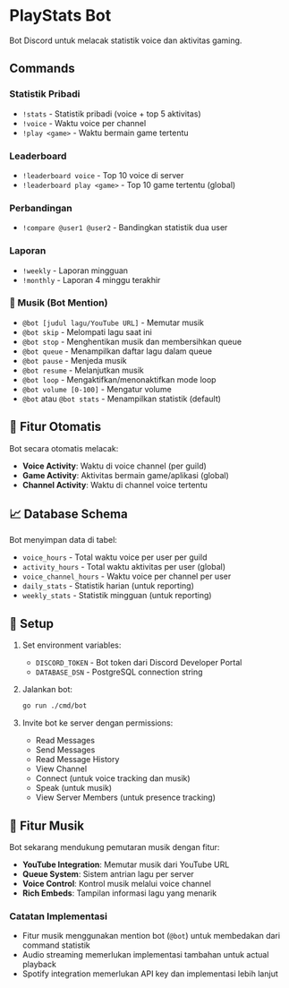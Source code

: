 # PlayStats Bot

Bot Discord untuk melacak statistik voice dan aktivitas gaming.

## Commands

### Statistik Pribadi
- `!stats` - Statistik pribadi (voice + top 5 aktivitas)
- `!voice` - Waktu voice per channel
- `!play <game>` - Waktu bermain game tertentu

### Leaderboard
- `!leaderboard voice` - Top 10 voice di server
- `!leaderboard play <game>` - Top 10 game tertentu (global)

### Perbandingan
- `!compare @user1 @user2` - Bandingkan statistik dua user

### Laporan
- `!weekly` - Laporan mingguan
- `!monthly` - Laporan 4 minggu terakhir

### 🎵 Musik (Bot Mention)
- `@bot [judul lagu/YouTube URL]` - Memutar musik
- `@bot skip` - Melompati lagu saat ini
- `@bot stop` - Menghentikan musik dan membersihkan queue
- `@bot queue` - Menampilkan daftar lagu dalam queue
- `@bot pause` - Menjeda musik
- `@bot resume` - Melanjutkan musik
- `@bot loop` - Mengaktifkan/menonaktifkan mode loop
- `@bot volume [0-100]` - Mengatur volume
- `@bot` atau `@bot stats` - Menampilkan statistik (default)


## 🎯 Fitur Otomatis
Bot secara otomatis melacak:
- **Voice Activity**: Waktu di voice channel (per guild)
- **Game Activity**: Aktivitas bermain game/aplikasi (global)
- **Channel Activity**: Waktu di channel voice tertentu

## 📈 Database Schema
Bot menyimpan data di tabel:
- `voice_hours` - Total waktu voice per user per guild
- `activity_hours` - Total waktu aktivitas per user (global)
- `voice_channel_hours` - Waktu voice per channel per user
- `daily_stats` - Statistik harian (untuk reporting)
- `weekly_stats` - Statistik mingguan (untuk reporting)

## 🔧 Setup
1. Set environment variables:
   - `DISCORD_TOKEN` - Bot token dari Discord Developer Portal
   - `DATABASE_DSN` - PostgreSQL connection string

2. Jalankan bot:
   ```bash
   go run ./cmd/bot
   ```

3. Invite bot ke server dengan permissions:
   - Read Messages
   - Send Messages
   - Read Message History
   - View Channel
   - Connect (untuk voice tracking dan musik)
   - Speak (untuk musik)
   - View Server Members (untuk presence tracking)

## 🎵 Fitur Musik

Bot sekarang mendukung pemutaran musik dengan fitur:
- **YouTube Integration**: Memutar musik dari YouTube URL
- **Queue System**: Sistem antrian lagu per server
- **Voice Control**: Kontrol musik melalui voice channel
- **Rich Embeds**: Tampilan informasi lagu yang menarik

### Catatan Implementasi
- Fitur musik menggunakan mention bot (`@bot`) untuk membedakan dari command statistik
- Audio streaming memerlukan implementasi tambahan untuk actual playback
- Spotify integration memerlukan API key dan implementasi lebih lanjut